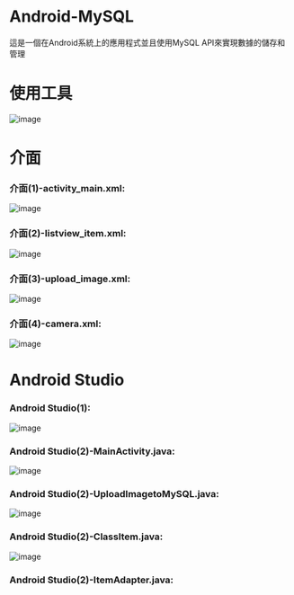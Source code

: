 # Android-MySQL
這是一個在Android系統上的應用程式並且使用MySQL API來實現數據的儲存和管理
# 使用工具
![image](https://github.com/Gino5566/Android-MySQL/assets/133637425/8cb6161c-85e7-4d91-abf6-fc3c8e0b8e7e)

# 介面
### 介面(1)-activity_main.xml:
![image](https://github.com/Gino5566/Android-MySQL/assets/133637425/03d2fc91-6cb2-4ff1-a037-0cdd8a15025c)
<br>

### 介面(2)-listview_item.xml:
![image](https://github.com/Gino5566/Android-MySQL/assets/133637425/c1b935e9-06a4-4555-b89a-2a15b723d098)
<br>

### 介面(3)-upload_image.xml:
![image](https://github.com/Gino5566/Android-MySQL/assets/133637425/c4d84e15-e186-4dda-a59d-70b94f18e249)
<br>

### 介面(4)-camera.xml:
![image](https://github.com/Gino5566/Android-MySQL/assets/133637425/704734f6-d865-4744-9c57-3aaffbcc4076)

# Android Studio
### Android Studio(1):
![image](https://github.com/Gino5566/Android-MySQL/assets/133637425/27420f1f-932a-4cc0-90df-4215dc8cdbd7)
<br>

### Android Studio(2)-MainActivity.java:
![image](https://github.com/Gino5566/Android-MySQL/assets/133637425/4bd487ec-7191-47a8-b69b-5efe371fe67d)
<br>  

### Android Studio(2)-UploadImagetoMySQL.java:
![image](https://github.com/Gino5566/Android-MySQL/assets/133637425/ed31ebd0-9f9f-4ee5-b872-ca0b799d1671)
<br>

### Android Studio(2)-ClassItem.java:
![image](https://github.com/Gino5566/Android-MySQL/assets/133637425/df346de5-41e4-4b7c-a052-fb346df1e9fd)
<br>

### Android Studio(2)-ItemAdapter.java:
